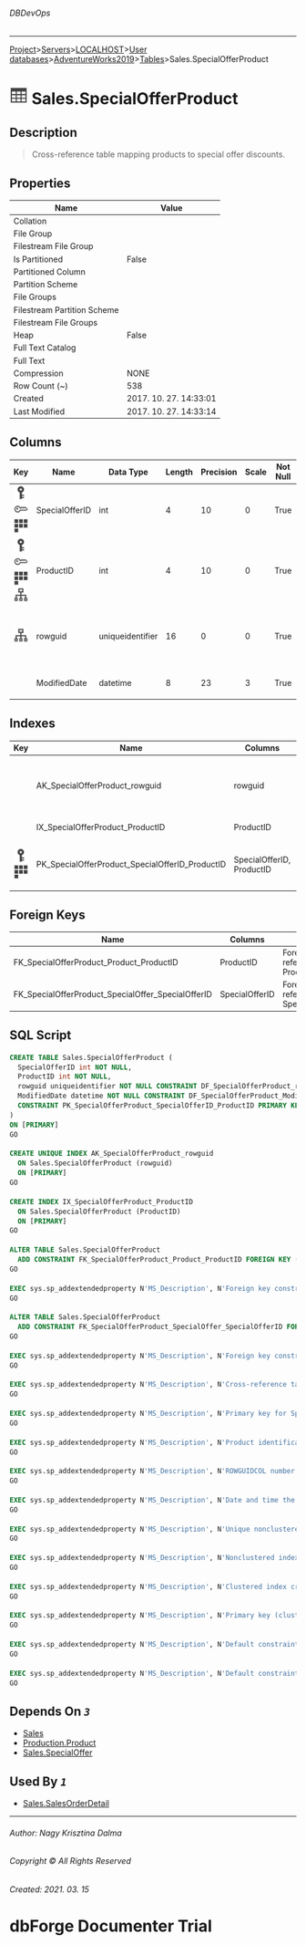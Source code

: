 ###### DBDevOps
___
[Project](../../../../../startpage.md)>[Servers](../../../../Servers.md)>[LOCALHOST](../../../LOCALHOST.md)>[User databases](../../UserDatabases.md)>[AdventureWorks2019](../AdventureWorks2019.md)>[Tables](Tables.md)>Sales.SpecialOfferProduct


# ![logo](../../../../../Images/table.svg) Sales.SpecialOfferProduct

## <a name="#Description"></a>Description
> Cross-reference table mapping products to special offer discounts.
## <a name="#Properties"></a>Properties
|Name|Value|
|---|---|
|Collation||
|File Group||
|Filestream File Group||
|Is Partitioned|False|
|Partitioned Column||
|Partition Scheme||
|File Groups||
|Filestream Partition Scheme||
|Filestream File Groups||
|Heap|False|
|Full Text Catalog||
|Full Text||
|Compression|NONE|
|Row Count (~)|538|
|Created|2017. 10. 27. 14:33:01|
|Last Modified|2017. 10. 27. 14:33:14|


## <a name="#Columns"></a>Columns
|Key|Name|Data Type|Length|Precision|Scale|Not Null|Identity|Rule|Default|Computed|Persisted|Description
|---|---|---|---|---|---|---|---|---|---|---|---|---
|[![Primary Key PK_SpecialOfferProduct_SpecialOfferID_ProductID](../../../../../Images/primarykey.svg)](#Indexes)[![Foreign Keys FK_SpecialOfferProduct_SpecialOffer_SpecialOfferID: Sales.SpecialOffer](../../../../../Images/foreignkey.svg)](#ForeignKeys)[![Cluster Key PK_SpecialOfferProduct_SpecialOfferID_ProductID](../../../../../Images/Cluster.svg)](#Indexes)|SpecialOfferID|int|4|10|0|True||||False|False|Primary key for SpecialOfferProduct records.|
|[![Primary Key PK_SpecialOfferProduct_SpecialOfferID_ProductID](../../../../../Images/primarykey.svg)](#Indexes)[![Foreign Keys FK_SpecialOfferProduct_Product_ProductID: Production.Product](../../../../../Images/foreignkey.svg)](#ForeignKeys)[![Cluster Key PK_SpecialOfferProduct_SpecialOfferID_ProductID](../../../../../Images/Cluster.svg)](#Indexes)[![Indexes IX_SpecialOfferProduct_ProductID](../../../../../Images/index.svg)](#Indexes)|ProductID|int|4|10|0|True||||False|False|Product identification number. Foreign key to Product.ProductID.|
|[![Indexes AK_SpecialOfferProduct_rowguid](../../../../../Images/index.svg)](#Indexes)|rowguid|uniqueidentifier|16|0|0|True|||(newid())|False|False|ROWGUIDCOL number uniquely identifying the record. Used to support a merge replication sample.|
||ModifiedDate|datetime|8|23|3|True|||(getdate())|False|False|Date and time the record was last updated.|

## <a name="#Indexes"></a>Indexes
|Key|Name|Columns|Unique|Type|Description
|---|---|---|---|---|---
||AK_SpecialOfferProduct_rowguid|rowguid|True||Unique nonclustered index. Used to support replication samples.|
||IX_SpecialOfferProduct_ProductID|ProductID|False||Nonclustered index.|
|[![Primary Key PK_SpecialOfferProduct_SpecialOfferID_ProductID](../../../../../Images/primarykey.svg)](#Indexes)[![Cluster Key PK_SpecialOfferProduct_SpecialOfferID_ProductID](../../../../../Images/Cluster.svg)](#Indexes)|PK_SpecialOfferProduct_SpecialOfferID_ProductID|SpecialOfferID, ProductID|True||Clustered index created by a primary key constraint.|

## <a name="#ForeignKeys"></a>Foreign Keys
|Name|Columns|Description
|---|---|---
|FK_SpecialOfferProduct_Product_ProductID|ProductID|Foreign key constraint referencing Product.ProductID.|
|FK_SpecialOfferProduct_SpecialOffer_SpecialOfferID|SpecialOfferID|Foreign key constraint referencing SpecialOffer.SpecialOfferID.|

## <a name="#SqlScript"></a>SQL Script
```SQL
CREATE TABLE Sales.SpecialOfferProduct (
  SpecialOfferID int NOT NULL,
  ProductID int NOT NULL,
  rowguid uniqueidentifier NOT NULL CONSTRAINT DF_SpecialOfferProduct_rowguid DEFAULT (newid()) ROWGUIDCOL,
  ModifiedDate datetime NOT NULL CONSTRAINT DF_SpecialOfferProduct_ModifiedDate DEFAULT (getdate()),
  CONSTRAINT PK_SpecialOfferProduct_SpecialOfferID_ProductID PRIMARY KEY CLUSTERED (SpecialOfferID, ProductID)
)
ON [PRIMARY]
GO

CREATE UNIQUE INDEX AK_SpecialOfferProduct_rowguid
  ON Sales.SpecialOfferProduct (rowguid)
  ON [PRIMARY]
GO

CREATE INDEX IX_SpecialOfferProduct_ProductID
  ON Sales.SpecialOfferProduct (ProductID)
  ON [PRIMARY]
GO

ALTER TABLE Sales.SpecialOfferProduct
  ADD CONSTRAINT FK_SpecialOfferProduct_Product_ProductID FOREIGN KEY (ProductID) REFERENCES Production.Product (ProductID)
GO

EXEC sys.sp_addextendedproperty N'MS_Description', N'Foreign key constraint referencing Product.ProductID.', 'SCHEMA', N'Sales', 'TABLE', N'SpecialOfferProduct', 'CONSTRAINT', N'FK_SpecialOfferProduct_Product_ProductID'
GO

ALTER TABLE Sales.SpecialOfferProduct
  ADD CONSTRAINT FK_SpecialOfferProduct_SpecialOffer_SpecialOfferID FOREIGN KEY (SpecialOfferID) REFERENCES Sales.SpecialOffer (SpecialOfferID)
GO

EXEC sys.sp_addextendedproperty N'MS_Description', N'Foreign key constraint referencing SpecialOffer.SpecialOfferID.', 'SCHEMA', N'Sales', 'TABLE', N'SpecialOfferProduct', 'CONSTRAINT', N'FK_SpecialOfferProduct_SpecialOffer_SpecialOfferID'
GO

EXEC sys.sp_addextendedproperty N'MS_Description', N'Cross-reference table mapping products to special offer discounts.', 'SCHEMA', N'Sales', 'TABLE', N'SpecialOfferProduct'
GO

EXEC sys.sp_addextendedproperty N'MS_Description', N'Primary key for SpecialOfferProduct records.', 'SCHEMA', N'Sales', 'TABLE', N'SpecialOfferProduct', 'COLUMN', N'SpecialOfferID'
GO

EXEC sys.sp_addextendedproperty N'MS_Description', N'Product identification number. Foreign key to Product.ProductID.', 'SCHEMA', N'Sales', 'TABLE', N'SpecialOfferProduct', 'COLUMN', N'ProductID'
GO

EXEC sys.sp_addextendedproperty N'MS_Description', N'ROWGUIDCOL number uniquely identifying the record. Used to support a merge replication sample.', 'SCHEMA', N'Sales', 'TABLE', N'SpecialOfferProduct', 'COLUMN', N'rowguid'
GO

EXEC sys.sp_addextendedproperty N'MS_Description', N'Date and time the record was last updated.', 'SCHEMA', N'Sales', 'TABLE', N'SpecialOfferProduct', 'COLUMN', N'ModifiedDate'
GO

EXEC sys.sp_addextendedproperty N'MS_Description', N'Unique nonclustered index. Used to support replication samples.', 'SCHEMA', N'Sales', 'TABLE', N'SpecialOfferProduct', 'INDEX', N'AK_SpecialOfferProduct_rowguid'
GO

EXEC sys.sp_addextendedproperty N'MS_Description', N'Nonclustered index.', 'SCHEMA', N'Sales', 'TABLE', N'SpecialOfferProduct', 'INDEX', N'IX_SpecialOfferProduct_ProductID'
GO

EXEC sys.sp_addextendedproperty N'MS_Description', N'Clustered index created by a primary key constraint.', 'SCHEMA', N'Sales', 'TABLE', N'SpecialOfferProduct', 'INDEX', N'PK_SpecialOfferProduct_SpecialOfferID_ProductID'
GO

EXEC sys.sp_addextendedproperty N'MS_Description', N'Primary key (clustered) constraint', 'SCHEMA', N'Sales', 'TABLE', N'SpecialOfferProduct', 'CONSTRAINT', N'PK_SpecialOfferProduct_SpecialOfferID_ProductID'
GO

EXEC sys.sp_addextendedproperty N'MS_Description', N'Default constraint value of GETDATE()', 'SCHEMA', N'Sales', 'TABLE', N'SpecialOfferProduct', 'CONSTRAINT', N'DF_SpecialOfferProduct_ModifiedDate'
GO

EXEC sys.sp_addextendedproperty N'MS_Description', N'Default constraint value of NEWID()', 'SCHEMA', N'Sales', 'TABLE', N'SpecialOfferProduct', 'CONSTRAINT', N'DF_SpecialOfferProduct_rowguid'
GO
```

## <a name="#DependsOn"></a>Depends On _`3`_
- [Sales](../Security/Schemas/Sales.md)
- [Production.Product](Production.Product.md)
- [Sales.SpecialOffer](Sales.SpecialOffer.md)


## <a name="#UsedBy"></a>Used By _`1`_
- [Sales.SalesOrderDetail](Sales.SalesOrderDetail.md)


___
###### Author: Nagy Krisztina Dalma
###### Copyright © All Rights Reserved
###### Created: 2021. 03. 15

# dbForge Documenter Trial